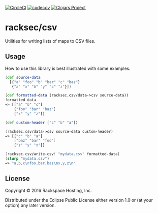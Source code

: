 [![CircleCI](https://circleci.com/gh/rackerlabs/csv.svg?style=svg&circle-token=fb6327af02555f8661ffc1d1016e64bf769ccf41)](https://circleci.com/gh/rackerlabs/csv)
[![codecov](https://codecov.io/gh/RackSec/csv/branch/master/graph/badge.svg)](https://codecov.io/gh/RackSec/csv)
[![Clojars Project](https://img.shields.io/clojars/v/racksec/csv.svg)](https://clojars.org/racksec/csv)

# racksec/csv

Utilities for writing lists of maps to CSV files.

## Usage

How to use this library is best illustrated with some examples.

```clojure
(def source-data
  [{"a" "foo" "b" "bar" "c" "baz"}
   {"a" "x" "b" "y" "c" "z"}])

(def formatted-data (racksec.csv/data->csv source-data))
formatted-data
=> [["a" "b" "c"]
    ["foo" "bar" "baz"]
    ["x" "y" "z"]]

(def custom-header ["c" "b" "a"])

(racksec.csv/data->csv source-data custom-header)
=> [["c" "b" "a"]
    ["baz" "bar" "foo"]
    ["z" "y" "x"]]

(racksec.csv/write-csv! "mydata.csv" formatted-data)
(slurp "mydata.csv")
=> "a,b,c\nfoo,bar,baz\nx,y,z\n"
```

## License

Copyright © 2016 Rackspace Hosting, Inc.

Distributed under the Eclipse Public License either version 1.0 or (at
your option) any later version.
